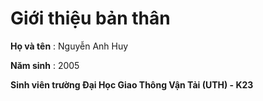 # Giới thiệu bản thân 
**Họ và tên** : Nguyễn Anh Huy

**Năm sinh** : 2005 

**Sinh viên trường Đại Học Giao Thông Vận Tải (UTH) - K23**
